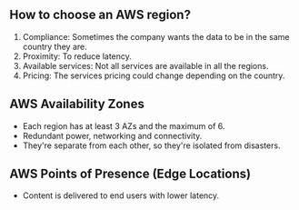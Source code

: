 ## How to choose an AWS region?
1. Compliance: Sometimes the company wants the data to be in the same country they are. 
2. Proximity: To reduce latency.
3. Available services: Not all services are available in all the regions.
4. Pricing: The services pricing could change depending on the country.

## AWS Availability Zones
- Each region has at least 3 AZs and the maximum of 6.
- Redundant power, networking and connectivity.
- They're separate from each other, so they're isolated from disasters.

## AWS Points of Presence (Edge Locations)
- Content is delivered to end users with lower latency.